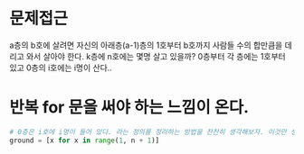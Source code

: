 # 문제접근

a층의 b호에 살려면 자신의 아래층(a-1)층의 1호부터 b호까지 사람들 수의 합만큼을 데리고 와서 살아야 한다. k층에 n호에는 몇명 살고 있을까?
0층부터 각 층에는 1호부터 있고 0층의 i호에는 i명이 산다..

# 반복 for 문을 써야 하는 느낌이 온다.

```python
# 0층은 i호에 i명이 들어 있다. 라는 정의를 정리하는 방법을 찬찬히 생각해보자. 이것만 생각해내면 2중 반복문을 통해서 하나씩 더해 나가는 코드를 짜면 된다..!!
ground = [x for x in range(1, n + 1)]
```
